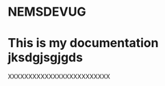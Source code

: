 # NEMSDEVUG

This is my documentation
jksdgjsgjgds
==========================
XXXXXXXXXXXXXXXXXXXXXXXXX